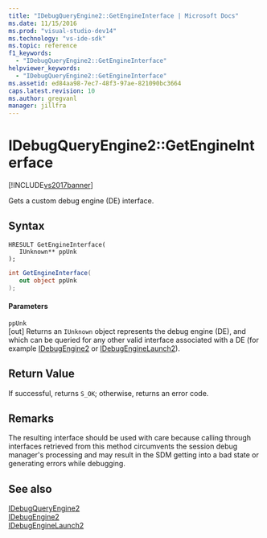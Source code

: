 ```yaml
---
title: "IDebugQueryEngine2::GetEngineInterface | Microsoft Docs"
ms.date: 11/15/2016
ms.prod: "visual-studio-dev14"
ms.technology: "vs-ide-sdk"
ms.topic: reference
f1_keywords: 
  - "IDebugQueryEngine2::GetEngineInterface"
helpviewer_keywords: 
  - "IDebugQueryEngine2::GetEngineInterface"
ms.assetid: ed84aa98-7ec7-48f3-97ae-821090bc3664
caps.latest.revision: 10
ms.author: gregvanl
manager: jillfra
---
```

# IDebugQueryEngine2::GetEngineInterface
[!INCLUDE[vs2017banner](../../../includes/vs2017banner.md)]

Gets a custom debug engine (DE) interface.  
  
## Syntax  
  
```cpp#  
HRESULT GetEngineInterface(   
   IUnknown** ppUnk  
);  
```  
  
```csharp  
int GetEngineInterface(   
   out object ppUnk  
);  
```  
  
#### Parameters  
 `ppUnk`  
 [out] Returns an `IUnknown` object represents the debug engine (DE), and which can be queried for any other valid interface associated with a DE (for example [IDebugEngine2](../../../extensibility/debugger/reference/idebugengine2.md) or [IDebugEngineLaunch2](../../../extensibility/debugger/reference/idebugenginelaunch2.md)).  
  
## Return Value  
 If successful, returns `S_OK`; otherwise, returns an error code.  
  
## Remarks  
 The resulting interface should be used with care because calling through interfaces retrieved from this method circumvents the session debug manager's processing and may result in the SDM getting into a bad state or generating errors while debugging.  
  
## See also  
 [IDebugQueryEngine2](../../../extensibility/debugger/reference/idebugqueryengine2.md)   
 [IDebugEngine2](../../../extensibility/debugger/reference/idebugengine2.md)   
 [IDebugEngineLaunch2](../../../extensibility/debugger/reference/idebugenginelaunch2.md)

